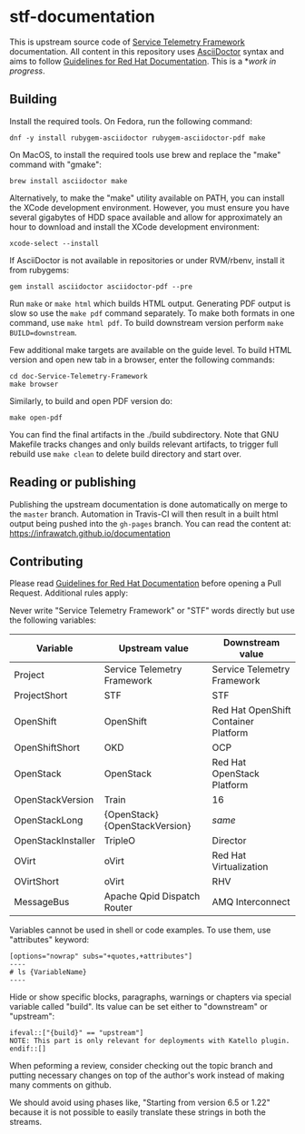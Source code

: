 # stf-documentation

This is upstream source code of [Service Telemetry
Framework](https://access.redhat.com/documentation/en-us/red_hat_openstack_platform/13/html/service_assurance_framework/index)
documentation. All content in this repository uses
[AsciiDoctor](https://asciidoctor.org/) syntax and aims to follow [Guidelines
for Red Hat Documentation](https://redhat-documentation.github.io/). This is a
**work in progress*.

## Building

Install the required tools. On Fedora, run the following command:

    dnf -y install rubygem-asciidoctor rubygem-asciidoctor-pdf make

On MacOS, to install the required tools use brew and replace the "make" command with
"gmake":

    brew install asciidoctor make

Alternatively, to make the "make" utility available on PATH, you can install the XCode development environment. 
However,  you must ensure you have several gigabytes of HDD space available and allow for approximately an hour to download and install the XCode development environment:

    xcode-select --install

If AsciiDoctor is not available in repositories or under RVM/rbenv,
install it from rubygems:

    gem install asciidoctor asciidoctor-pdf --pre

Run `make` or `make html` which builds HTML output. Generating
PDF output is slow so use the `make pdf` command separately. To
make both formats in one command, use `make html pdf`. To build downstream
version perform `make BUILD=downstream`.

Few additional make targets are available on the guide level. To build
HTML version and open new tab in a browser, enter the following commands:

    cd doc-Service-Telemetry-Framework
    make browser

Similarly, to build and open PDF version do:

    make open-pdf

You can find the final artifacts in the ./build subdirectory. Note that GNU
Makefile tracks changes and only builds relevant artifacts, to trigger full
rebuild use `make clean` to delete build directory and start over.

## Reading or publishing

Publishing the upstream documentation is done automatically on merge to the
`master` branch. Automation in Travis-CI will then result in a built html
output being pushed into the `gh-pages` branch. You can read the content at:
https://infrawatch.github.io/documentation

## Contributing

Please read [Guidelines for Red Hat
Documentation](https://redhat-documentation.github.io/) before opening a Pull
Request. Additional rules apply:

Never write "Service Telemetry Framework" or "STF" words directly but use the following variables:

| Variable           | Upstream value                 | Downstream value                     |
| --------           | --------------                 | ----------------                     |
| Project            | Service Telemetry Framework    | Service Telemetry Framework          |
| ProjectShort       | STF                            | STF                                  |
| OpenShift          | OpenShift                      | Red Hat OpenShift Container Platform |
| OpenShiftShort     | OKD                            | OCP                                  |
| OpenStack          | OpenStack                      | Red Hat OpenStack Platform           |
| OpenStackVersion   | Train                          | 16                                   |
| OpenStackLong      | {OpenStack} {OpenStackVersion} | _same_                               |
| OpenStackInstaller | TripleO                        | Director                             |
| OVirt              | oVirt                          | Red Hat Virtualization               |
| OVirtShort         | oVirt                          | RHV                                  |
| MessageBus         | Apache Qpid Dispatch Router    | AMQ Interconnect                     |

Variables cannot be used in shell or code examples. To use them, use "attributes" keyword:

	[options="nowrap" subs="+quotes,+attributes"]
	----
	# ls {VariableName}
	----

Hide or show specific blocks, paragraphs, warnings or chapters via special
variable called "build". Its value can be set either to "downstream" or
"upstream":

	ifeval::["{build}" == "upstream"]
	NOTE: This part is only relevant for deployments with Katello plugin.
	endif::[]

When peforming a review, consider checking out the topic branch and putting necessary
changes on top of the author's work instead of making many comments on github.

We should avoid using phases like, "Starting from version 6.5 or 1.22" because
it is not possible to easily translate these strings in both the streams.

